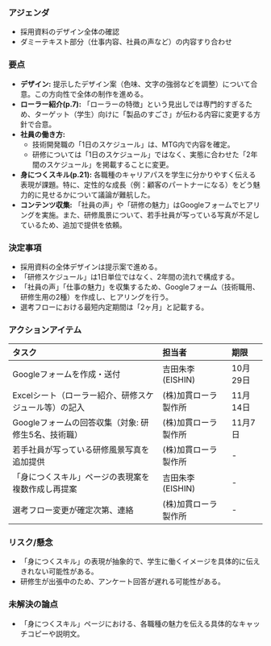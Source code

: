 ### アジェンダ
- 採用資料のデザイン全体の確認
- ダミーテキスト部分（仕事内容、社員の声など）の内容すり合わせ

### 要点
- **デザイン:** 提示したデザイン案（色味、文字の強弱などを調整）について合意。この方向性で全体の制作を進める。
- **ローラー紹介(p.7):** 「ローラーの特徴」という見出しでは専門的すぎるため、ターゲット（学生）向けに「製品のすごさ」が伝わる内容に変更する方針で合意。
- **社員の働き方:**
    - 技術開発職の「1日のスケジュール」は、MTG内で内容を確定。
    - 研修については「1日のスケジュール」ではなく、実態に合わせた「2年間のスケジュール」を掲載することに変更。
- **身につくスキル(p.21):** 各職種のキャリアパスを学生に分かりやすく伝える表現が課題。特に、定性的な成長（例：顧客のパートナーになる）をどう魅力的に見せるかについて議論が難航した。
- **コンテンツ収集:** 「社員の声」や「研修の魅力」はGoogleフォームでヒアリングを実施。また、研修風景について、若手社員が写っている写真が不足しているため、追加で提供を依頼。

### 決定事項
- 採用資料の全体デザインは提示案で進める。
- 「研修スケジュール」は1日単位ではなく、2年間の流れで構成する。
- 「社員の声」「仕事の魅力」を収集するため、Googleフォーム（技術職用、研修生用の2種）を作成し、ヒアリングを行う。
- 選考フローにおける最短内定期間は「2ヶ月」と記載する。

### アクションアイテム
| タスク | 担当者 | 期限 |
| :--- | :--- | :--- |
| Googleフォームを作成・送付 | 吉田朱李 (EISHIN) | 10月29日 |
| Excelシート（ローラー紹介、研修スケジュール等）の記入 | (株)加貫ローラ製作所 | 11月14日 |
| Googleフォームの回答収集（対象: 研修生5名、技術職） | (株)加貫ローラ製作所 | 11月7日 |
| 若手社員が写っている研修風景写真を追加提供 | (株)加貫ローラ製作所 | - |
| 「身につくスキル」ページの表現案を複数作成し再提案 | 吉田朱李 (EISHIN) | - |
| 選考フロー変更が確定次第、連絡 | (株)加貫ローラ製作所 | - |

### リスク/懸念
- 「身につくスキル」の表現が抽象的で、学生に働くイメージを具体的に伝えきれない可能性がある。
- 研修生が出張中のため、アンケート回答が遅れる可能性がある。

### 未解決の論点
- 「身につくスキル」ページにおける、各職種の魅力を伝える具体的なキャッチコピーや説明文。